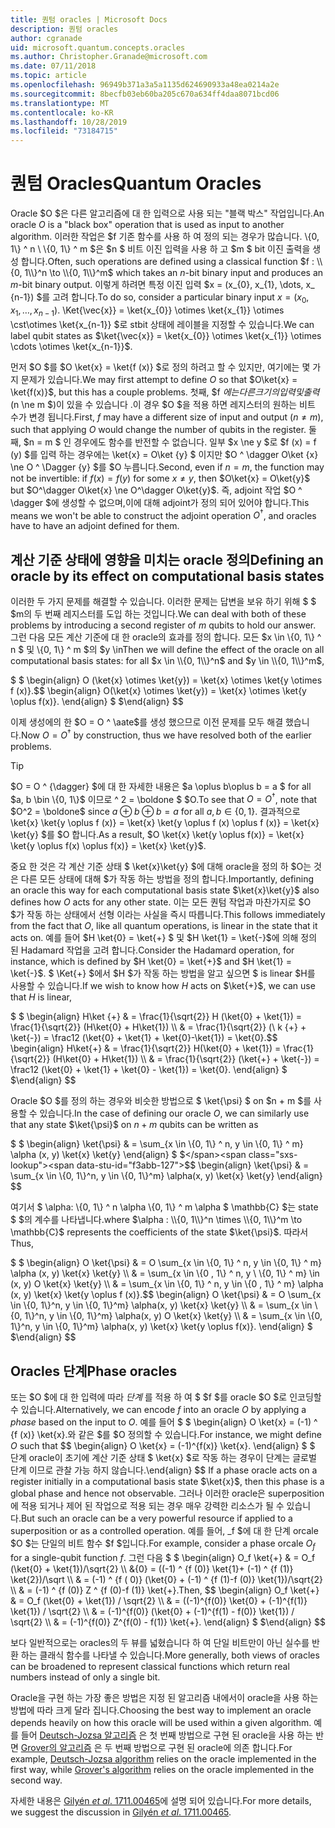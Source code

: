 ```yaml
---
title: 퀀텀 oracles | Microsoft Docs
description: 퀀텀 oracles
author: cgranade
uid: microsoft.quantum.concepts.oracles
ms.author: Christopher.Granade@microsoft.com
ms.date: 07/11/2018
ms.topic: article
ms.openlocfilehash: 96949b371a3a5a1135d624690933a48ea0214a2e
ms.sourcegitcommit: 8becfb03eb60ba205c670a634ff4daa8071bcd06
ms.translationtype: MT
ms.contentlocale: ko-KR
ms.lasthandoff: 10/28/2019
ms.locfileid: "73184715"
---
```

# <a name="quantum-oracles"></a><span data-ttu-id="f3abb-103">퀀텀 Oracles</span><span class="sxs-lookup"><span data-stu-id="f3abb-103">Quantum Oracles</span></span>

<span data-ttu-id="f3abb-104">Oracle $O $은 다른 알고리즘에 대 한 입력으로 사용 되는 "블랙 박스" 작업입니다.</span><span class="sxs-lookup"><span data-stu-id="f3abb-104">An oracle $O$ is a "black box" operation that is used as input to another algorithm.</span></span>
<span data-ttu-id="f3abb-105">이러한 작업은 $f 기존 함수를 사용 하 여 정의 되는 경우가 많습니다. \\{0, 1\\} ^ n \ \\{0, 1\\} ^ m $은 $n $ 비트 이진 입력을 사용 하 고 $m $ bit 이진 출력을 생성 합니다.</span><span class="sxs-lookup"><span data-stu-id="f3abb-105">Often, such operations are defined using a classical function $f : \\{0, 1\\}^n \to \\{0, 1\\}^m$ which takes an $n$-bit binary input and produces an $m$-bit binary output.</span></span>
<span data-ttu-id="f3abb-106">이렇게 하려면 특정 이진 입력 $x = (x_{0}, x_{1}, \dots, x_ {n-1}) $를 고려 합니다.</span><span class="sxs-lookup"><span data-stu-id="f3abb-106">To do so, consider a particular binary input $x = (x_{0}, x_{1}, \dots, x_{n-1})$.</span></span>
<span data-ttu-id="f3abb-107">\Ket{\vec{x}} = \ket{x_{0}} \otimes \ket{x_{1}} \otimes \cst\otimes \ket{x_{n-1}} $로 stbit 상태에 레이블을 지정할 수 있습니다.</span><span class="sxs-lookup"><span data-stu-id="f3abb-107">We can label qubit states as $\ket{\vec{x}} = \ket{x_{0}} \otimes \ket{x_{1}} \otimes \cdots \otimes \ket{x_{n-1}}$.</span></span>

<span data-ttu-id="f3abb-108">먼저 $O $를 $O \ket{x} = \ket{f (x)} $로 정의 하려고 할 수 있지만, 여기에는 몇 가지 문제가 있습니다.</span><span class="sxs-lookup"><span data-stu-id="f3abb-108">We may first attempt to define $O$ so that $O\ket{x} = \ket{f(x)}$, but this has a couple problems.</span></span>
<span data-ttu-id="f3abb-109">첫째, $f $에는 다른 크기의 입력 및 출력 ($n \ne m $)이 있을 수 있습니다 .이 경우 $O $을 적용 하면 레지스터의 원하는 비트 수가 변경 됩니다.</span><span class="sxs-lookup"><span data-stu-id="f3abb-109">First, $f$ may have a different size of input and output ($n \ne m$), such that applying $O$ would change the number of qubits in the register.</span></span>
<span data-ttu-id="f3abb-110">둘째, $n = m $ 인 경우에도 함수를 반전할 수 없습니다. 일부 $x \ne y $로 $f (x) = f (y) $를 입력 하는 경우에는 \ket{x} = O\ket {y} $ 이지만 $O ^ \dagger O\ket {x} \ne O ^ \Dagger {y} $를 $O 누릅니다.</span><span class="sxs-lookup"><span data-stu-id="f3abb-110">Second, even if $n = m$, the function may not be invertible: if $f(x) = f(y)$ for some $x \ne y$, then $O\ket{x} = O\ket{y}$ but $O^\dagger O\ket{x} \ne O^\dagger O\ket{y}$.</span></span>
<span data-ttu-id="f3abb-111">즉, adjoint 작업 $O ^ \dagger $에 생성할 수 없으며,이에 대해 adjoint가 정의 되어 있어야 합니다.</span><span class="sxs-lookup"><span data-stu-id="f3abb-111">This means we won't be able to construct the adjoint operation $O^\dagger$, and oracles have to have an adjoint defined for them.</span></span>

## <a name="defining-an-oracle-by-its-effect-on-computational-basis-states"></a><span data-ttu-id="f3abb-112">계산 기준 상태에 영향을 미치는 oracle 정의</span><span class="sxs-lookup"><span data-stu-id="f3abb-112">Defining an oracle by its effect on computational basis states</span></span>
<span data-ttu-id="f3abb-113">이러한 두 가지 문제를 해결할 수 있습니다. 이러한 문제는 답변을 보유 하기 위해 $ $ $m의 두 번째 레지스터를 도입 하는 것입니다.</span><span class="sxs-lookup"><span data-stu-id="f3abb-113">We can deal with both of these problems by introducing a second register of $m$ qubits to hold our answer.</span></span>
<span data-ttu-id="f3abb-114">그런 다음 모든 계산 기준에 대 한 oracle의 효과를 정의 합니다. 모든 $x \in \\{0, 1\\} ^ n $ 및 \\{0, 1\\} ^ m $의 $y \in</span><span class="sxs-lookup"><span data-stu-id="f3abb-114">Then we will define the effect of the oracle on all computational basis states: for all $x \in \\{0, 1\\}^n$ and $y \in \\{0, 1\\}^m$,</span></span>

<span data-ttu-id="f3abb-115">$ $ \begin{align} O (\ket{x} \otimes \ket{y}) = \ket{x} \otimes \ket{y \otimes f (x)}.</span><span class="sxs-lookup"><span data-stu-id="f3abb-115">$$ \begin{align} O(\ket{x} \otimes \ket{y}) = \ket{x} \otimes \ket{y \oplus f(x)}.</span></span>
<span data-ttu-id="f3abb-116">\end{align} $ $</span><span class="sxs-lookup"><span data-stu-id="f3abb-116">\end{align} $$</span></span>

<span data-ttu-id="f3abb-117">이제 생성에의 한 $O = O ^ \aate$를 생성 했으므로 이전 문제를 모두 해결 했습니다.</span><span class="sxs-lookup"><span data-stu-id="f3abb-117">Now $O = O^\dagger$ by construction, thus we have resolved both of the earlier problems.</span></span>

> [!TIP]
> <span data-ttu-id="f3abb-118">$O = O ^ {\dagger} $에 대 한 자세한 내용은 $a \oplus b\oplus b = a $ for all $a, b \bin \{0, 1\}$ 이므로 ^ 2 = \boldone $ $O.</span><span class="sxs-lookup"><span data-stu-id="f3abb-118">To see that $O = O^{\dagger}$, note that $O^2 = \boldone$ since $a \oplus b \oplus b = a$ for all $a, b \in \{0, 1\}$.</span></span>
> <span data-ttu-id="f3abb-119">결과적으로 \ket{x} \ket{y \oplus f (x)} = \ket{x} \ket{y \oplus f (x) \oplus f (x)} = \ket{x} \ket{y} $를 $O 합니다.</span><span class="sxs-lookup"><span data-stu-id="f3abb-119">As a result, $O \ket{x} \ket{y \oplus f(x)} = \ket{x} \ket{y \oplus f(x) \oplus f(x)} = \ket{x} \ket{y}$.</span></span>

<span data-ttu-id="f3abb-120">중요 한 것은 각 계산 기준 상태 $ \ket{x}\ket{y} $에 대해 oracle을 정의 하 $O는 것은 다른 모든 상태에 대해 $가 작동 하는 방법을 정의 합니다.</span><span class="sxs-lookup"><span data-stu-id="f3abb-120">Importantly, defining an oracle this way for each computational basis state $\ket{x}\ket{y}$ also defines how $O$ acts for any other state.</span></span>
<span data-ttu-id="f3abb-121">이는 모든 퀀텀 작업과 마찬가지로 $O $가 작동 하는 상태에서 선형 이라는 사실을 즉시 따릅니다.</span><span class="sxs-lookup"><span data-stu-id="f3abb-121">This follows immediately from the fact that $O$, like all quantum operations, is linear in the state that it acts on.</span></span>
<span data-ttu-id="f3abb-122">예를 들어 $H \ket{0} = \ket{+} $ 및 $H \ket{1} = \ket{-}$에 의해 정의 된 Hadamard 작업을 고려 합니다.</span><span class="sxs-lookup"><span data-stu-id="f3abb-122">Consider the Hadamard operation, for instance, which is defined by $H \ket{0} = \ket{+}$ and $H \ket{1} = \ket{-}$.</span></span>
<span data-ttu-id="f3abb-123">$ \Ket{+} $에서 $H $가 작동 하는 방법을 알고 싶으면 $ is linear $H를 사용할 수 있습니다.</span><span class="sxs-lookup"><span data-stu-id="f3abb-123">If we wish to know how $H$ acts on $\ket{+}$, we can use that $H$ is linear,</span></span>

<span data-ttu-id="f3abb-124">$ $ \begin{align} H\ket {+} & = \frac{1}{\sqrt{2}} H (\ket{0} + \ket{1}) = \frac{1}{\sqrt{2}} (H\ket{0} + H\ket{1}) \\\\ & = \frac{1}{\sqrt{2}} (\ k {+} + \ket{-}) = \frac12 (\ket{0} + \ket{1} + \ket{0}-\ket{1}) = \ket{0}.</span><span class="sxs-lookup"><span data-stu-id="f3abb-124">$$ \begin{align} H\ket{+} & = \frac{1}{\sqrt{2}} H(\ket{0} + \ket{1}) = \frac{1}{\sqrt{2}} (H\ket{0} + H\ket{1}) \\\\ & = \frac{1}{\sqrt{2}} (\ket{+} + \ket{-}) = \frac12 (\ket{0} + \ket{1} + \ket{0} - \ket{1}) = \ket{0}.</span></span>
<span data-ttu-id="f3abb-125">\end{align} $ $</span><span class="sxs-lookup"><span data-stu-id="f3abb-125">\end{align} $$</span></span>

<span data-ttu-id="f3abb-126">Oracle $O $를 정의 하는 경우와 비슷한 방법으로 $ \ket{\psi} $ on $n + m $를 사용할 수 있습니다.</span><span class="sxs-lookup"><span data-stu-id="f3abb-126">In the case of defining our oracle $O$, we can similarly use that any state $\ket{\psi}$ on $n + m$ qubits can be written as</span></span>

<span data-ttu-id="f3abb-127">$ $ \begin{align} \ket{\psi} & = \sum_{x \in \\{0, 1\\} ^ n, y \in \\{0, 1\\} ^ m} \alpha (x, y) \ket{x} \ket{y} \end{align} $ $</span><span class="sxs-lookup"><span data-stu-id="f3abb-127">$$ \begin{align} \ket{\psi} & = \sum_{x \in \\{0, 1\\}^n, y \in \\{0, 1\\}^m} \alpha(x, y) \ket{x} \ket{y} \end{align} $$</span></span>

<span data-ttu-id="f3abb-128">여기서 $ \alpha: \\{0, 1\\} ^ n \alpha \\{0, 1\\} ^ m \alpha $ \mathbb{C} $는 state $ $의 계수를 나타냅니다.</span><span class="sxs-lookup"><span data-stu-id="f3abb-128">where $\alpha : \\{0, 1\\}^n \times \\{0, 1\\}^m \to \mathbb{C}$ represents the coefficients of the state $\ket{\psi}$.</span></span> <span data-ttu-id="f3abb-129">따라서</span><span class="sxs-lookup"><span data-stu-id="f3abb-129">Thus,</span></span>

<span data-ttu-id="f3abb-130">$ $ \begin{align} O \ket{\psi} & = O \sum_{x \in \\{0, 1\\} ^ n, y \in \\{0, 1\\} ^ m} \alpha (x, y) \ket{x} \ket{y} \\\\ & = \sum_{x \in \\{0 , 1\\} ^ n, y \ \\{0, 1\\} ^ m} \in (x, y) O \ket{x} \ket{y} \\\\ & = \sum_{x \in \\{0, 1\\} ^ n, y \in \\{0 , 1\\} ^ m} \alpha (x, y) \ket{x} \ket{y \oplus f (x)}.</span><span class="sxs-lookup"><span data-stu-id="f3abb-130">$$ \begin{align} O \ket{\psi} & = O \sum_{x \in \\{0, 1\\}^n, y \in \\{0, 1\\}^m} \alpha(x, y) \ket{x} \ket{y} \\\\ & = \sum_{x \in \\{0, 1\\}^n, y \in \\{0, 1\\}^m} \alpha(x, y) O \ket{x} \ket{y} \\\\ & = \sum_{x \in \\{0, 1\\}^n, y \in \\{0, 1\\}^m} \alpha(x, y) \ket{x} \ket{y \oplus f(x)}.</span></span>
<span data-ttu-id="f3abb-131">\end{align} $ $</span><span class="sxs-lookup"><span data-stu-id="f3abb-131">\end{align} $$</span></span>

## <a name="phase-oracles"></a><span data-ttu-id="f3abb-132">Oracles 단계</span><span class="sxs-lookup"><span data-stu-id="f3abb-132">Phase oracles</span></span>
<span data-ttu-id="f3abb-133">또는 $O $에 대 한 입력에 따라 _단계_ 를 적용 하 여 $ $f $를 oracle $O $로 인코딩할 수 있습니다.</span><span class="sxs-lookup"><span data-stu-id="f3abb-133">Alternatively, we can encode $f$ into an oracle $O$ by applying a _phase_ based on the input to $O$.</span></span>
<span data-ttu-id="f3abb-134">예를 들어 $ $ \begin{align} O \ket{x} = (-1) ^ {f (x)} \ket{x}.와 같은 $를 $O 정의할 수 있습니다.</span><span class="sxs-lookup"><span data-stu-id="f3abb-134">For instance, we might define $O$ such that $$ \begin{align} O \ket{x} = (-1)^{f(x)} \ket{x}.</span></span>
<span data-ttu-id="f3abb-135">\end{align} $ $ 단계 oracle이 초기에 계산 기준 상태 $ \ket{x} $로 작동 하는 경우이 단계는 글로벌 단계 이므로 관찰 가능 하지 않습니다.</span><span class="sxs-lookup"><span data-stu-id="f3abb-135">\end{align} $$ If a phase oracle acts on a register initially in a computational basis state $\ket{x}$, then this phase is a global phase and hence not observable.</span></span>
<span data-ttu-id="f3abb-136">그러나 이러한 oracle은 superposition에 적용 되거나 제어 된 작업으로 적용 되는 경우 매우 강력한 리소스가 될 수 있습니다.</span><span class="sxs-lookup"><span data-stu-id="f3abb-136">But such an oracle can be a very powerful resource if applied to a superposition or as a controlled operation.</span></span>
<span data-ttu-id="f3abb-137">예를 들어, _f $에 대 한 단계 orcale $O $는 단일의 비트 함수 $f $입니다.</span><span class="sxs-lookup"><span data-stu-id="f3abb-137">For example, consider a phase orcale $O_f$ for a single-qubit function $f$.</span></span>
<span data-ttu-id="f3abb-138">그런 다음 $ $ \begin{align} O_f \ket{+} & = O_f (\ket{0} + \ket{1})/\sqrt{2} \\\\ &{0} = ((-1) ^ {f (0)} \ket{1}+ (-1) ^ {f (1)} \ket{2})/\sqrt \\\\ & = (-1) ^ {f ( 0)} (\ket{0} + (-1) ^ {f (1)-f (0)} \ket{1})/\sqrt{2} \\\\ & = (-1) ^ {f (0)} Z ^ {f (0)-f (1)} \ket{+}.</span><span class="sxs-lookup"><span data-stu-id="f3abb-138">Then, $$ \begin{align} O_f \ket{+} & = O_f (\ket{0} + \ket{1}) / \sqrt{2} \\\\ & = ((-1)^{f(0)} \ket{0} + (-1)^{f(1)} \ket{1}) / \sqrt{2} \\\\ & = (-1)^{f(0)} (\ket{0} + (-1)^{f(1) - f(0)} \ket{1}) / \sqrt{2} \\\\ & = (-1)^{f(0)} Z^{f(0) - f(1)} \ket{+}.</span></span>
<span data-ttu-id="f3abb-139">\end{align} $ $</span><span class="sxs-lookup"><span data-stu-id="f3abb-139">\end{align} $$</span></span>

<span data-ttu-id="f3abb-140">보다 일반적으로는 oracles의 두 뷰를 넓혔습니다 하 여 단일 비트만이 아닌 실수를 반환 하는 클래식 함수를 나타낼 수 있습니다.</span><span class="sxs-lookup"><span data-stu-id="f3abb-140">More generally, both views of oracles can be broadened to represent classical functions which return real numbers instead of only a single bit.</span></span>

<span data-ttu-id="f3abb-141">Oracle을 구현 하는 가장 좋은 방법은 지정 된 알고리즘 내에서이 oracle을 사용 하는 방법에 따라 크게 달라 집니다.</span><span class="sxs-lookup"><span data-stu-id="f3abb-141">Choosing the best way to implement an oracle depends heavily on how this oracle will be used within a given algorithm.</span></span>
<span data-ttu-id="f3abb-142">예를 들어 [Deutsch-Jozsa 알고리즘](https://en.wikipedia.org/wiki/Deutsch%E2%80%93Jozsa_algorithm) 은 첫 번째 방법으로 구현 된 oracle을 사용 하는 반면 [Grover의 알고리즘](https://en.wikipedia.org/wiki/Grover's_algorithm) 은 두 번째 방법으로 구현 된 oracle에 의존 합니다.</span><span class="sxs-lookup"><span data-stu-id="f3abb-142">For example, [Deutsch-Jozsa algorithm](https://en.wikipedia.org/wiki/Deutsch%E2%80%93Jozsa_algorithm) relies on the oracle implemented in the first way, while [Grover's algorithm](https://en.wikipedia.org/wiki/Grover's_algorithm) relies on the oracle implemented in the second way.</span></span>


<span data-ttu-id="f3abb-143">자세한 내용은 [Gilyén *et al*. 1711.00465](https://arxiv.org/abs/1711.00465)에 설명 되어 있습니다.</span><span class="sxs-lookup"><span data-stu-id="f3abb-143">For more details, we suggest the discussion in [Gilyén *et al*. 1711.00465](https://arxiv.org/abs/1711.00465).</span></span>
